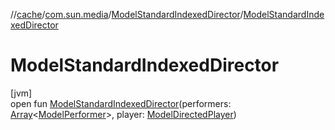 //[cache](../../../index.md)/[com.sun.media](../index.md)/[ModelStandardIndexedDirector](index.md)/[ModelStandardIndexedDirector](-model-standard-indexed-director.md)

# ModelStandardIndexedDirector

[jvm]\
open fun [ModelStandardIndexedDirector](-model-standard-indexed-director.md)(performers: [Array](https://kotlinlang.org/api/latest/jvm/stdlib/kotlin/-array/index.html)&lt;[ModelPerformer](../-model-performer/index.md)&gt;, player: [ModelDirectedPlayer](../-model-directed-player/index.md))
